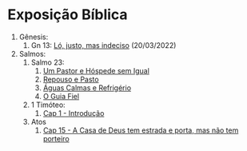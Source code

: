 # Exposição Bíblica

1. Gênesis:
   1. Gn 13: [Ló, justo, mas indeciso](./gn/13/lo.html) (20/03/2022)
2. Salmos:
   1. Salmo 23:
      1. [Um Pastor e Hóspede sem Igual](sl/23/01-um-pastor-e-hospede-sem-igual.md)
      2. [Repouso e Pasto](sl/23/02-repouso-e-pasto.md)
      3. [Águas Calmas e Refrigério](sl/23/03-aguascalmas-e-refrigerio.md)
      4. [O Guia Fiel](sl/23/04-o-guia-fiel.md)
   2. 1 Timóteo:
      1. [Cap 1 - Introdução](1tm/1/01-introducao.html)
   3. Atos
      1. [Cap 15 - A Casa de Deus tem estrada e porta, mas não tem porteiro](at/15/20220515_a-casa-de-deus-tem-estrada-e-porta-mas-nao-tem-porteira.md)  

